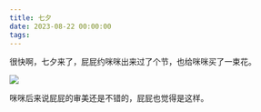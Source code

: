 ```yaml
---
title: 七夕
date: 2023-08-22 00:00:00
tags:
---
```


很快啊，七夕来了，屁屁约咪咪出来过了个节，也给咪咪买了一束花。

![](/images/20230822_001.png)

咪咪后来说屁屁的审美还是不错的，屁屁也觉得是这样。